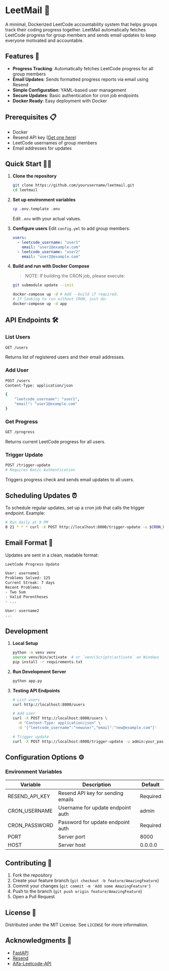 # LeetMail 📧

A minimal, Dockerized LeetCode accountability system that helps groups track
their coding progress together. LeetMail automatically fetches LeetCode progress
for group members and sends email updates to keep everyone motivated and
accountable.

## Features 🚀

- **Progress Tracking**: Automatically fetches LeetCode progress for all group members
- **Email Updates**: Sends formatted progress reports via email using Resend
- **Simple Configuration**: YAML-based user management
- **Secure Updates**: Basic authentication for cron job endpoints
- **Docker Ready**: Easy deployment with Docker

## Prerequisites 📋

- Docker
- Resend API key ([Get one here](https://resend.com))
- LeetCode usernames of group members
- Email addresses for updates

## Quick Start 🏃‍♂️

1. **Clone the repository**

   ```bash
   git clone https://github.com/yourusername/leetmail.git
   cd leetmail
   ```

2. **Set up environment variables**

   ```bash
   cp .env.template .env
   ```

   Edit `.env` with your actual values.

3. **Configure users**
   Edit `config.yml` to add group members:

   ```yaml
   users:
     - leetcode_username: "user1"
       email: "user1@example.com"
     - leetcode_username: "user2"
       email: "user2@example.com"
   ```

4. **Build and run with Docker Compose**

   > NOTE: If building the CRON job, please execute:
   ```bash
   git submodule update --init
   ```

   ```bash
   docker-compose up -d # Add --build if required.
   # If looking to run without CRON, just do:
   docker-compose up -d app
   ```

## API Endpoints 🛠️

### List Users

```bash
GET /users
```

Returns list of registered users and their email addresses.

### Add User

```bash
POST /users
Content-Type: application/json

{
    "leetcode_username": "user1",
    "email": "user1@example.com"
}
```

### Get Progress

```bash
GET /progress
```

Returns current LeetCode progress for all users.

### Trigger Update

```bash
POST /trigger-update
# Requires Basic Authentication
```

Triggers progress check and sends email updates to all users.

## Scheduling Updates ⏰

To schedule regular updates, set up a cron job that calls the trigger endpoint. Example:

```bash
# Run daily at 9 PM
0 21 * * * curl -X POST http://localhost:8000/trigger-update -u $CRON_USERNAME:$CRON_PASSWORD
```

## Email Format 📝

Updates are sent in a clean, readable format:

```txt
LeetCode Progress Update

User: username1
Problems Solved: 125
Current Streak: 7 days
Recent Problems:
- Two Sum
- Valid Parentheses
- ...

User: username2
...
```

## Development

1. **Local Setup**

   ```bash
   python -m venv venv
   source venv/bin/activate  # or `venv\Scripts\activate` on Windows
   pip install -r requirements.txt
   ```

2. **Run Development Server**

   ```bash
   python app.py
   ```

3. **Testing API Endpoints**

   ```bash
   # List users
   curl http://localhost:8000/users

   # Add user
   curl -X POST http://localhost:8000/users \
     -H "Content-Type: application/json" \
     -d '{"leetcode_username":"newuser","email":"new@example.com"}'

   # Trigger update
   curl -X POST http://localhost:8000/trigger-update -u admin:your_password
   ```

## Configuration Options ⚙️

### Environment Variables

| Variable       | Description                       | Default  |
| -------------- | --------------------------------- | -------- |
| RESEND_API_KEY | Resend API key for sending emails | Required |
| CRON_USERNAME  | Username for update endpoint auth | admin    |
| CRON_PASSWORD  | Password for update endpoint auth | Required |
| PORT           | Server port                       | 8000     |
| HOST           | Server host                       | 0.0.0.0  |

## Contributing 🤝

1. Fork the repository
2. Create your feature branch (`git checkout -b feature/AmazingFeature`)
3. Commit your changes (`git commit -m 'Add some AmazingFeature'`)
4. Push to the branch (`git push origin feature/AmazingFeature`)
5. Open a Pull Request

## License 📄

Distributed under the MIT License. See `LICENSE` for more information.

## Acknowledgments 🙏

- [FastAPI](https://fastapi.tiangolo.com/)
- [Resend](https://resend.com/)
- [Alfa-Leetcode-API](https://alfa-leetcode-api.onrender.com/)
